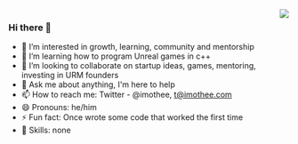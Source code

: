 <img align='right' src="https://github-readme-stats.vercel.app/api?username=imothee&show_icons=true&theme=dark">

### Hi there 👋

- 🔭 I’m interested in growth, learning, community and mentorship
- 🌱 I’m learning how to program Unreal games in c++
- 👯 I’m looking to collaborate on startup ideas, games, mentoring, investing in URM founders
- 💬 Ask me about anything, I'm here to help
- 📫 How to reach me: Twitter - @imothee, t@imothee.com
- 😄 Pronouns: he/him
- ⚡ Fun fact: Once wrote some code that worked the first time
- 💪 Skills: none
